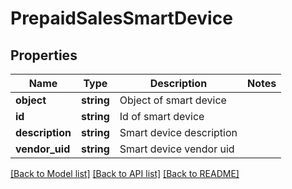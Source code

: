 # PrepaidSalesSmartDevice

## Properties
Name | Type | Description | Notes
------------ | ------------- | ------------- | -------------
**object** | **string** | Object of smart device | 
**id** | **string** | Id of smart device | 
**description** | **string** | Smart device description | 
**vendor_uid** | **string** | Smart device vendor uid | 

[[Back to Model list]](../README.md#documentation-for-models) [[Back to API list]](../README.md#documentation-for-api-endpoints) [[Back to README]](../README.md)


